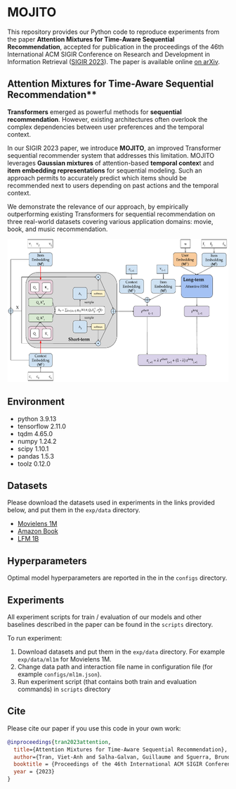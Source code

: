 # MOJITO


This repository provides our Python code to reproduce experiments from the paper **Attention Mixtures for Time-Aware Sequential Recommendation**, accepted for publication in the proceedings of the 46th International ACM SIGIR Conference on Research and Development in Information Retrieval ([SIGIR 2023](https://sigir.org/sigir2023/)). The paper is available online [on arXiv](https://arxiv.org/pdf/2304.08158.pdf).


## Attention Mixtures for Time-Aware Sequential Recommendation**

**Transformers** emerged as powerful methods for **sequential recommendation**. However, existing architectures often overlook the complex dependencies between user preferences and the temporal context. 

In our SIGIR 2023 paper, we introduce **MOJITO**, an improved Transformer sequential recommender system that addresses this limitation. MOJITO leverages **Gaussian mixtures** of attention-based **temporal contex**t and **item embedding representations** for sequential modeling. Such an approach permits to accurately predict which items should be recommended next to users depending on past actions and the temporal context.

We demonstrate the relevance of our approach, by empirically outperforming existing Transformers for sequential recommendation on three real-world datasets covering various application domains: movie, book, and music recommendation. 

<p align="center">
  <img height="325" src="figures/mojito.pdf">
</p>


## Environment
- python 3.9.13
- tensorflow 2.11.0
- tqdm 4.65.0
- numpy 1.24.2
- scipy 1.10.1
- pandas 1.5.3
- toolz 0.12.0

## Datasets

Please download the datasets used in experiments in the links provided below, and put them in the `exp/data` directory. 
- [Movielens 1M](https://grouplens.org/datasets/movielens/1m/)
- [Amazon Book](https://jmcauley.ucsd.edu/data/amazon/)
- [LFM 1B](http://www.cp.jku.at/datasets/LFM-1b/)

## Hyperparameters

Optimal model hyperparameters are reported in the in the `configs` directory.

## Experiments

All experiment scripts for train / evaluation of our models and other baselines described in the paper can be found in the `scripts` directory.

To run experiment:
1. Download datasets and put them in the `exp/data` directory. For example `exp/data/ml1m` for Movielens 1M.
2. Change data path and interaction file name in configuration file (for example `configs/ml1m.json`).
3. Run experiment script (that contains both train and evaluation commands) in `scripts` directory

   
## Cite

Please cite our paper if you use this code in your own work:

```BibTeX
@inproceedings{tran2023attention,
  title={Attention Mixtures for Time-Aware Sequential Recommendation},
  author={Tran, Viet-Anh and Salha-Galvan, Guillaume and Sguerra, Bruno and Hennequin, Romain},
  booktitle = {Proceedings of the 46th International ACM SIGIR Conference on Research and Development in Information Retrieval},
  year = {2023}
}
```
